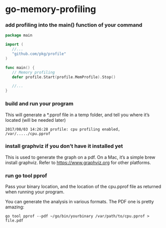 # go-memory-profiling

### add profiling into the main() function of your command
```go
package main

import (
   //...
   "github.com/pkg/profile"
)

func main() {
   // Memory profiling
   defer profile.Start(profile.MemProfile).Stop()

   //...
}
```

### build and run your program
This will generate a *.pprof file in a temp folder, and tell you where it’s located (will be needed later)

```log
2017/08/03 14:26:28 profile: cpu profiling enabled, /var/...../cpu.pprof
```

### install graphviz if you don’t have it installed yet
This is used to generate the graph on a pdf. On a Mac, it’s a simple brew install graphviz. Refer to https://www.graphviz.org for other platforms.


###  run go tool pprof
Pass your binary location, and the location of the cpu.pprof file as returned when running your program.

You can generate the analysis in various formats. The PDF one is pretty amazing:

```shell
go tool pprof --pdf ~/go/bin/yourbinary /var/path/to/cpu.pprof > file.pdf
```
